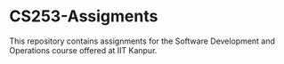 # CS253-Assigments
This repository contains assignments for the Software Development and Operations course offered at IIT Kanpur.
